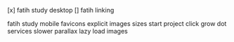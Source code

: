 [x] fatih study desktop
[] fatih linking

fatih study mobile
favicons
explicit images sizes
start project click grow dot
services slower parallax
lazy load images
